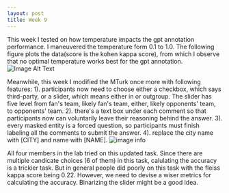 ```yaml
---
layout: post
title: Week 9
---
```


This week I tested on how temperature impacts the gpt annotation performance. I maneuvered the temperature form 0.1 to 1.0. The following figure plots the data(score is the kohen kappa score), from which I observe that no optimal temperature works best for the gpt annotation.
![Image Alt Text](/Users/yuki/Desktop/Yuki-Zang.github.io/images/performance_by_temp.png)

Meanwhile, this week I modified the MTurk once more with following features:
1). participants now need to choose either a checkbox, which says third-party, or a slider, which means either in or outgroup. The slider has five level from fan's team, likely fan's team, either, likely opponents' team, to opponents' team.
2). there's a text box under each comment so that participants now can voluntarily leave their reasoning behind the answer.
3). every masked entity is a forced question, so participants must finish labeling all the comments to submit the answer.
4). replace the city name with [CITY] and name with [NAME].
![image info](/Users/yuki/Desktop/Yuki-Zang.github.io/images/UIexample.png)

All four members in the lab tried on this updated task. Since there are multiple candicate choices (6 of them) in this task, calulating the accuracy is a trickier task. But in general people did poorly on this task with the fleiss kappa score being 0.22. However, we need to devise a wiser metrics for calculating the accuracy. Binarizing the slider might be a good idea.
